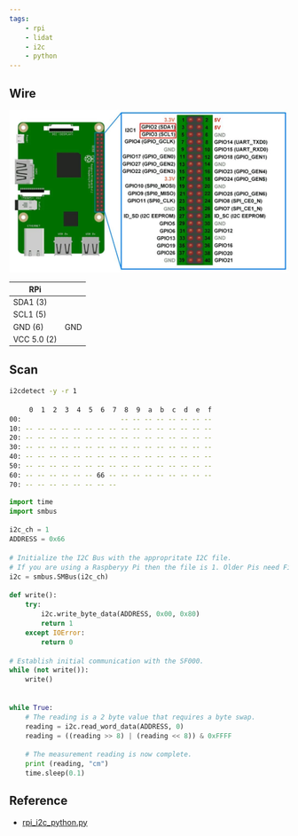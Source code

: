 ```yaml
---
tags:
    - rpi
    - lidat
    - i2c
    - python
---
```



## Wire

![alt text](images/rpi_pinout.png)

| RPi  |   |
|---|---|
| SDA1 (3)  |   |
| SCL1 (5)  |   |
| GND (6)  | GND  |
| VCC 5.0 (2)  |    |


## Scan
```bash
i2cdetect -y -r 1

     0  1  2  3  4  5  6  7  8  9  a  b  c  d  e  f
00:                         -- -- -- -- -- -- -- -- 
10: -- -- -- -- -- -- -- -- -- -- -- -- -- -- -- -- 
20: -- -- -- -- -- -- -- -- -- -- -- -- -- -- -- -- 
30: -- -- -- -- -- -- -- -- -- -- -- -- -- -- -- -- 
40: -- -- -- -- -- -- -- -- -- -- -- -- -- -- -- -- 
50: -- -- -- -- -- -- -- -- -- -- -- -- -- -- -- -- 
60: -- -- -- -- -- -- 66 -- -- -- -- -- -- -- -- -- 
70: -- -- -- -- -- -- -- -- 
```

```python
import time
import smbus

i2c_ch = 1
ADDRESS = 0x66

# Initialize the I2C Bus with the appropritate I2C file.
# If you are using a Raspberyy Pi then the file is 1. Older Pis need File 0.
i2c = smbus.SMBus(i2c_ch)

def write():
	try:
		i2c.write_byte_data(ADDRESS, 0x00, 0x80)
		return 1
	except IOError:
		return 0

# Establish initial communication with the SF000.
while (not write()):
	write()


while True:
	# The reading is a 2 byte value that requires a byte swap.
	reading = i2c.read_word_data(ADDRESS, 0)   
	reading = ((reading >> 8) | (reading << 8)) & 0xFFFF
	
	# The measurement reading is now complete.
	print (reading, "cm")
	time.sleep(0.1)
```

## Reference
- [rpi_i2c_python.py](https://github.com/LightWare-Optoelectronics/SampleLibrary/blob/master/generic_raspberrypi_python_i2c/rpi_i2c_python.py)